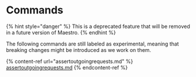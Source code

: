 # Commands

{% hint style="danger" %}
This is a deprecated feature that will be removed in a future version of Maestro.
{% endhint %}

The following commands are still labeled as experimental, meaning that breaking changes might be introduced as we work on them.

{% content-ref url="assertoutgoingrequests.md" %}
[assertoutgoingrequests.md](assertoutgoingrequests.md)
{% endcontent-ref %}
